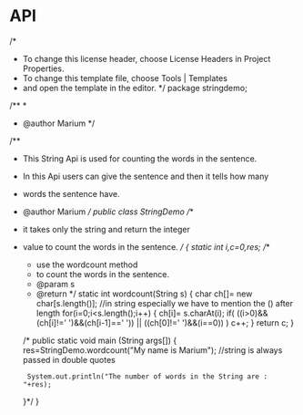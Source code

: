 # API
/*
 * To change this license header, choose License Headers in Project Properties.
 * To change this template file, choose Tools | Templates
 * and open the template in the editor.
 */
package stringdemo;

/**
 *
 * @author Marium
 */

/**
 * This String Api is used for counting the words in the sentence.
 * In this Api users can give the sentence and then it tells how many
 * words the sentence have.
 * @author Marium
 */
public class StringDemo
/**
 * it takes only the string and return the integer 
 * value to count the words in the sentence.
 */
{
    static int i,c=0,res;
    /**
     * use the wordcount method 
     * to count the words in the sentence.
     * @param s
     * @return 
     */
    static int wordcount(String s)
    {
        char ch[]= new char[s.length()];      //in string especially we have to mention the () after length
        for(i=0;i<s.length();i++)
        {
            ch[i]= s.charAt(i);
            if( ((i>0)&&(ch[i]!=' ')&&(ch[i-1]==' ')) || ((ch[0]!=' ')&&(i==0)) )
            c++;
        }
        return c;
    }
    
   /* public static void main (String args[])
    {
        res=StringDemo.wordcount("My name is Marium");
        //string is always passed in double quotes
        
        System.out.println("The number of words in the String are :  "+res);
    }*/
}


